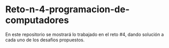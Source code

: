 # Reto-n-4-programacion-de-computadores
En este repositorio se mostrará lo trabajado en el reto #4, dando solución a cada uno de los desafios propuestos.
